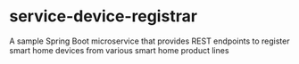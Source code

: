 # service-device-registrar
A sample Spring Boot microservice that provides REST endpoints to register smart home devices from various smart home product lines
